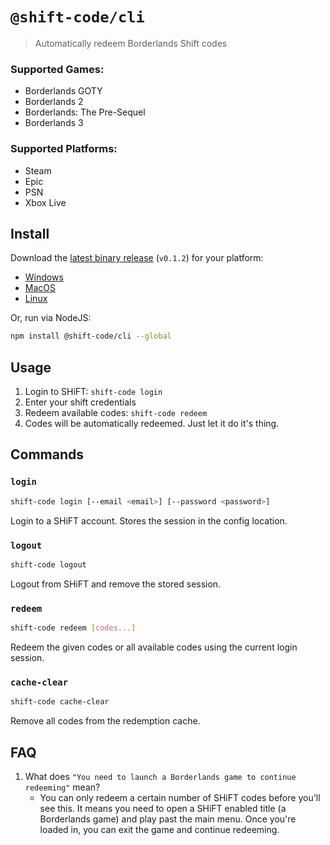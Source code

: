 # `@shift-code/cli`

> Automatically redeem Borderlands Shift codes

### Supported Games:

- Borderlands GOTY
- Borderlands 2
- Borderlands: The Pre-Sequel
- Borderlands 3

### Supported Platforms:

- Steam
- Epic
- PSN
- Xbox Live

## Install

Download the [latest binary release](https://github.com/trs/shift-code/releases) (`v0.1.2`) for your platform:

- [Windows](https://github.com/trs/shift-code/releases/download/v0.1.2/shift-code-win.exe)
- [MacOS](https://github.com/trs/shift-code/releases/download/v0.1.2/shift-code-macos)
- [Linux](https://github.com/trs/shift-code/releases/download/v0.1.2/shift-code-linux)

Or, run via NodeJS:

```sh
npm install @shift-code/cli --global
```

## Usage

1. Login to SHiFT: `shift-code login`
1. Enter your shift credentials
1. Redeem available codes: `shift-code redeem`
1. Codes will be automatically redeemed. Just let it do it's thing.

## Commands

### `login`

```sh
shift-code login [--email <email>] [--password <password>]
```

Login to a SHiFT account. Stores the session in the config location.

### `logout`

```sh
shift-code logout
```

Logout from SHiFT and remove the stored session.

### `redeem`

```sh
shift-code redeem [codes...]
```

Redeem the given codes or all available codes using the current login session.

### `cache-clear`

```sh
shift-code cache-clear
```

Remove all codes from the redemption cache.

## FAQ

1. What does `"You need to launch a Borderlands game to continue redeeming"` mean?
    - You can only redeem a certain number of SHiFT codes before you'll see this. It means you need to open a SHiFT enabled title (a Borderlands game) and play past the main menu. Once you're loaded in, you can exit the game and continue redeeming.
